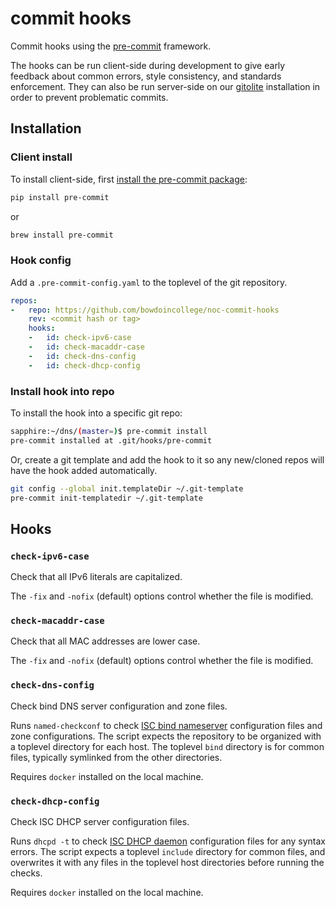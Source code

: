 # commit hooks

Commit hooks using the [pre-commit](https://pre-commit.com) framework.

The hooks can be run client-side during development to give
early feedback about common errors, style consistency, and
standards enforcement.  They can also be run server-side on our
[gitolite](https://gitolite.com/gitolite/index.html) installation in
order to prevent problematic commits.

## Installation

### Client install

To install client-side, first [install the pre-commit package](https://pre-commit.com/#installation):

```bash
pip install pre-commit
```

or

```bash
brew install pre-commit
```

### Hook config

Add a `.pre-commit-config.yaml` to the toplevel of the git repository.

```yaml
repos:
-   repo: https://github.com/bowdoincollege/noc-commit-hooks
    rev: <commit hash or tag>
    hooks:
    -   id: check-ipv6-case
    -   id: check-macaddr-case
    -   id: check-dns-config
    -   id: check-dhcp-config
```

### Install hook into repo

To install the hook into a specific git repo:

```bash
sapphire:~/dns/(master=)$ pre-commit install
pre-commit installed at .git/hooks/pre-commit
```

Or, create a git template and add the hook to it so any new/cloned repos
will have the hook added automatically.

```bash
git config --global init.templateDir ~/.git-template
pre-commit init-templatedir ~/.git-template
```

## Hooks

### `check-ipv6-case`

Check that all IPv6 literals are capitalized.

The `-fix` and `-nofix` (default) options control whether the file is
modified.

### `check-macaddr-case`

Check that all MAC addresses are lower case.

The `-fix` and `-nofix` (default) options control whether the file is
modified.

### `check-dns-config`

Check bind DNS server configuration and zone files.

Runs `named-checkconf` to check [ISC bind
nameserver](https://www.isc.org/bind/) configuration files and zone
configurations.  The script expects the repository to be organized with
a toplevel directory for each host.  The toplevel `bind` directory is
for common files, typically symlinked from the other directories.

Requires `docker` installed on the local machine.

### `check-dhcp-config`

Check ISC DHCP server configuration files.

Runs `dhcpd -t` to check [ISC DHCP daemon](https://www.isc.org/dhcp/)
configuration files for any syntax errors.  The script expects a
toplevel `include` directory for common files, and overwrites it with
any files in the toplevel host directories before running the checks.

Requires `docker` installed on the local machine.
